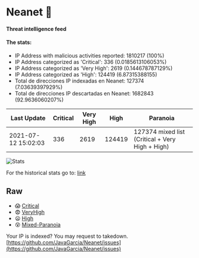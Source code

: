 # Neanet :hocho:
#### Threat intelligence feed
#### The stats:

- IP Address with malicious activities reported: 1810217 (100%)
- IP Address categorized as 'Critical':  336 (0.0185613106053%)
- IP Address categorized as 'Very High':  2619 (0.144678787129%)
- IP Address categorized as 'High':  124419 (6.87315388155)
- Total de direcciones IP indexadas en Neanet:  127374 (7.03639397929%)
- Total de direcciones IP descartadas en Neanet:  1682843 (92.9636060207%)

| Last Update | Critical | Very High | High | Paranoia |
| --- | --- | --- | --- | --- |
| 2021-07-12 15:02:03 | 336 | 2619 | 124419 | 127374 mixed list (Critical + Very High + High)|

![Stats](https://docs.google.com/spreadsheets/d/e/2PACX-1vSnaNMIXVabIpDJjufMlzH7poXnshF3mgd8Is1g9ytUEzVsP5my4Trn8f-xkoLLQ38xpL3HtmUexLo6/pubchart?oid=501124687&format=image)

For the historical stats go to: [link](/stats.csv)
## Raw
- :scream: [Critical](https://raw.githubusercontent.com/JavaGarcia/Neanet/master/blacklists/neanet_critical.txt)
- :fearful: [VeryHigh](https://raw.githubusercontent.com/JavaGarcia/Neanet/master/blacklists/neanet_veryHigh.txtt)
- :frowning: [High](https://raw.githubusercontent.com/JavaGarcia/Neanet/master/blacklists/neanet_high.txt)
- :dizzy_face: [Mixed-Paranoia](https://raw.githubusercontent.com/JavaGarcia/Neanet/master/blacklists/neanet_all.txt)


Your IP is indexed? You may request to takedown. [https://github.com/JavaGarcia/Neanet/issues](https://github.com/JavaGarcia/Neanet/issues)













































































































































































































































































































































































































































































































































































































































































































































































































































































































































































































































































































































































































































































































































































































































































































































































































































































































































































































































































































































































































































































































































































































































































































































































































































































































































































































































































































































































































































































































































































































































































































































































































































































































































































































































































































































































































































































































































































































































































































































































































































































































































































































































































































































































































































































































































































































































































































































































































































































































































































































































































































































































































































































































































































































































































































































































































































































































































































































































































































































































































































































































































































































































































































































































































































































































































































































































































































































































































































































































































































































































































































































































































































































































































































































































































































































































































































































































































